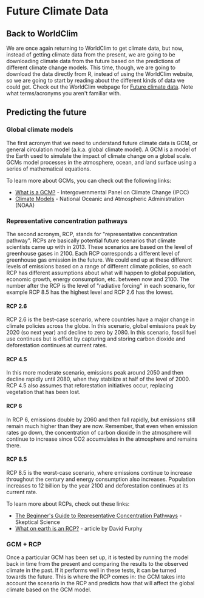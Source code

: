 # Future Climate Data

## Back to WorldClim

We are once again returning to WorldClim to get climate data, but now, instead of getting climate data from the present, we are going to be downloading climate data from the future based on the predictions of different climate change models. This time, though, we are going to download the data directly from R, instead of using the WorldClim website, so we are going to start by reading about the different kinds of data we could get. Check out the WorldClim webpage for [Future climate data](http://www.worldclim.org/CMIP5v1). Note what terms/acronyms you aren't familiar with.

## Predicting the future

### Global climate models

The first acronym that we need to understand future climate data is GCM, or general circulation model (a.k.a. global climate model). A GCM is a model of the Earth used to simulate the impact of climate change on a global scale. GCMs model processes in the atmosphere, ocean, and land surface using a series of mathematical equations.

To learn more about GCMs, you can check out the following links:
+ [What is a GCM?](http://www.ipcc-data.org/guidelines/pages/gcm_guide.html) - Intergovernmental Panel on Climate Change (IPCC)
+ [Climate Models](https://www.climate.gov/maps-data/primer/climate-models) - National Oceanic and Atmospheric Administration (NOAA)

### Representative concentration pathways

The second acronym, RCP, stands for "representative concentration pathway". RCPs are basically potential future scenarios that climate scientists came up with in 2013. These scenarios are based on the level of greenhouse gases in 2100. Each RCP corresponds a different level of greenhouse gas emission in the future. We could end up at these different levels of emissions based on a range of different climate policies, so each RCP has different assumptions about what will happen to global population, economic growth, energy consumption, etc. between now and 2100. The number after the RCP is the level of "radiative forcing" in each scenario, for example RCP 8.5 has the highest level and RCP 2.6 has the lowest.

#### RCP 2.6

RCP 2.6 is the best-case scenario, where countries have a major change in climate policies across the globe. In this scenario, global emissions peak by 2020 (so next year) and decline to zero by 2080. In this scenario, fossil fuel use continues but is offset by capturing and storing carbon dioxide and deforestation continues at current rates.

#### RCP 4.5

In this more moderate scenario, emissions peak around 2050 and then decline rapidly until 2080, when they stabilize at half of the level of 2000. RCP 4.5 also assumes that reforestation initiatives occur, replacing vegetation that has been lost.

#### RCP 6

In RCP 6, emissions double by 2060 and then fall rapidly, but emissions still remain much higher than they are now. Remember, that even when emission rates go down, the concentration of carbon dioxide in the atmosphere will continue to increase since CO2 accumulates in the atmosphere and remains there.

#### RCP 8.5

RCP 8.5 is the worst-case scenario, where emissions continue to increase throughout the century and energy consumption also increases. Population increases to 12 billion by the year 2100 and deforestation continues at its current rate.

To learn more about RCPs, check out these links:
+ [The Beginner's Guide to Representative Concentration Pathways](https://skepticalscience.com/rcp.php?t=1) - Skeptical Science
+ [What on earth is an RCP?](https://medium.com/@davidfurphy/what-on-earth-is-an-rcp-bbb206ddee26) - article by David Furphy

### GCM + RCP

Once a particular GCM has been set up, it is tested by running the model back in time from the present and comparing the results to the observed climate in the past. If it performs well in these tests, it can be turned towards the future. This is where the RCP comes in: the GCM takes into account the scenario in the RCP and predicts how that will affect the global climate based on the GCM model.
